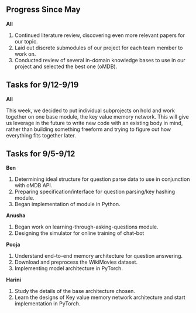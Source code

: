 

## Progress Since May

**All**
1. Continued literature review, discovering even more relevant papers for our topic.
2. Laid out discrete submodules of our project for each team member to work on.
3. Conducted review of several in-domain knowledge bases to use in our project and selected the best one (oMDB).

## Tasks for 9/12-9/19

**All**

This week, we decided to put individual subprojects on hold and work together on one base module, the key value memory network. This will give us leverage in the future to write new code with an existing body in mind, rather than building something freeform and trying to figure out how everything fits together later.

## Tasks for 9/5-9/12

**Ben**
1. Determining ideal structure for question parse data to use in conjunction with oMDB API.
2. Preparing specification/interface for question parsing/key hashing module.
3. Began implementation of module in Python.


**Anusha**
1. Began work on learning-through-asking-questions module.
2. Designing the simulator for online training of chat-bot

**Pooja**
1. Understand end-to-end memory architecture for question answering.
2. Download and preprocess the WikiMovies dataset.
3. Implementing model architecture in PyTorch.

**Harini**
1. Study the details of the base architecture chosen.
1. Learn the designs of Key value memory network architecture and start implementation in PyTorch.
